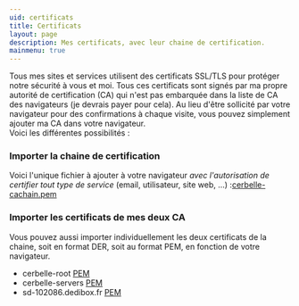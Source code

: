 ```yaml
---
uid: certificats
title: Certificats
layout: page
description: Mes certificats, avec leur chaine de certification.
mainmenu: true
---
```

<p>Tous mes sites et services utilisent des certificats SSL/TLS pour protéger
notre sécurité à vous et moi. Tous ces certificats sont signés par ma propre
autorité de certification (CA) qui n'est pas embarquée dans la liste de CA des
navigateurs (je devrais payer pour cela). Au lieu d'être sollicité par votre
navigateur pour des confirmations à chaque visite, vous pouvez simplement
ajouter ma CA dans votre navigateur.<br/>
Voici les différentes possibilités :</p>
  
<h3>Importer la chaine de certification</h3>

<p>Voici l'unique fichier à ajouter à votre navigateur <em>avec l'autorisation
de certifier tout type de service</em> (email, utilisateur, site web, ...) :<a
href="{{ "/assets/pages/cerbelle-cachain.pem" | relative_url }}">cerbelle-cachain.pem</a></p>

<h3>Importer les certificats de mes deux CA</h3>

<p>Vous pouvez aussi importer individuellement les deux certificats de la
chaine, soit en format DER, soit au format PEM, en fonction de votre
navigateur.<br/>
    <ul>
        <li>cerbelle-root <a href="{{ "/assets/pages/cerbelle-root.crt" | relative_url }}">PEM</a></li>
        <li>cerbelle-servers <a href="{{ "/assets/pages/cerbelle-servers.crt" | relative_url }}">PEM</a></li>
        <li>sd-102086.dedibox.fr <a href="{{ "/assets/pages/sd-102086.dedibox.fr.crt" | relative_url }}">PEM</a></li>
    </ul>
</p>
